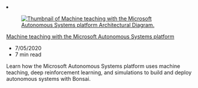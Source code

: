 <!-- This file is automatically generated by build/architectures/build_index.py. Any updates will be lost. -->

<!-- markdownlint-disable MD033 -->

<li class="grid-item item-column" data-categories="AI + Machine Learning ">
<article class="card">
    <div class="card-header has-margin-bottom-none" aria-hidden="true">
        <figure class="image diagram has-height-175 has-overflow-hidden level">
            <a href="/azure/architecture/solution-ideas/articles/autonomous-systems"><img src="/azure/architecture/browse/thumbs/autonomous-systems.png" class="diagram" alt="Thumbnail of Machine teaching with the Microsoft Autonomous Systems platform Architectural Diagram." data-linktype="relative-path"></a>
        </figure>
    </div>
    <div class="card-content">
        <a class="card-content-title has-margin-top-none" href="/azure/architecture/solution-ideas/articles/autonomous-systems">
            <p>Machine teaching with the Microsoft Autonomous Systems platform</p>
        </a>
        <ul class="card-content-metadata">
            <li>7/05/2020</li>
            <li>7 min read</li>
        </ul>
        <p class="card-content-description">Learn how the Microsoft Autonomous Systems platform uses machine teaching, deep reinforcement learning, and simulations to build and deploy autonomous systems with Bonsai.</p>
        <div class="bottom-to-top-fade is-hidden-mobile"></div>
    </div>
</article>
</li>
